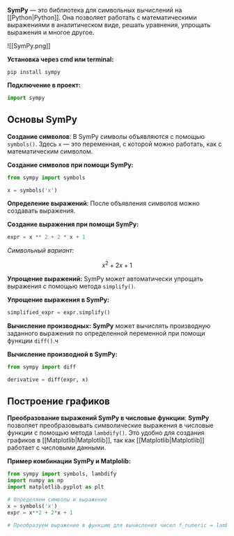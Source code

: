 **SymPy** — это библиотека для символьных вычислений на [[Python|Python]]. Она позволяет работать с математическими выражениями в аналитическом виде, решать уравнения, упрощать выражения и многое другое.

![[SymPy.png]]

**Установка через cmd или terminal:**

```Shell
pip install sympy
```

**Подключение в проект:**

```Python
import sympy
```

## Основы SymPy

**Создание символов**: В SymPy символы объявляются с помощью `symbols()`. Здесь `x` — это переменная, с которой можно работать, как с математическим символом.

**Создание символов при помощи SymPy:**

```Python
from sympy import symbols

x = symbols('x')
```

**Определение выражений**: После объявления символов можно создавать выражения.

**Создание выражения при помощи SymPy:**

```Python
expr = x ** 2 + 2 * x + 1
```

*Символьный вариант:*

$$x^2 + 2x + 1$$

**Упрощение выражений:** SymPy может автоматически упрощать выражения с помощью метода `simplify()`.

**Упрощение выражения в SymPy:**

```Python
simplified_expr = expr.simplify()
```

**Вычисление производных:** **SymPy** может вычислять производную заданного выражения по определенной переменной при помощи функции `diff()`.ч

**Вычисление производной в SymPy:**

```Python
from sympy import diff

derivative = diff(expr, x)
```

## Построение графиков

**Преобразование выражений SymPy в числовые функции**: **SymPy** позволяет преобразовывать символические выражения в числовые функции с помощью метода `lambdify()`. Это удобно для создания графиков в [[Matplotlib|Matplotlib]], так как [[Matplotlib|Matplotlib]] работает с числовыми данными.

**Пример комбинации SymPy и Matplolib:**

```Python
from sympy import symbols, lambdify
import numpy as np 
import matplotlib.pyplot as plt 

# Определяем символы и выражение 
x = symbols('x') 
expr = x**2 + 2*x + 1 

# Преобразуем выражение в функцию для вычисления чисел f_numeric = lambdify(x, expr, 'numpy') # Создаем массив числовых значений для x x_vals = np.linspace(-10, 10, 100) # Вычисляем значения функции для этих x y_vals = f_numeric(x_vals) # Строим график plt.plot(x_vals, y_vals) plt.title('График функции, полученной из SymPy') plt.xlabel('x') plt.ylabel('f(x)') plt.grid(True) plt.show()
```